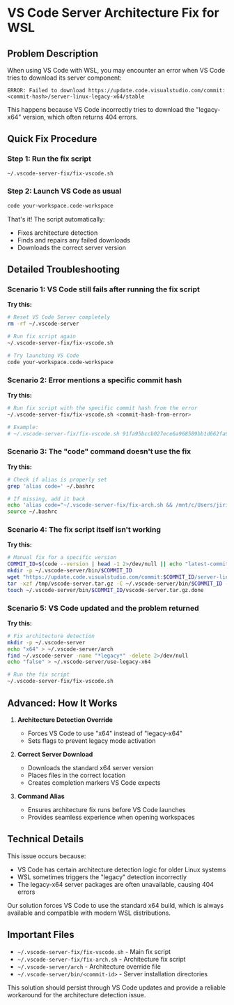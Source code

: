 # VS Code Server Architecture Fix for WSL

## Problem Description
When using VS Code with WSL, you may encounter an error when VS Code tries to download its server component:

```
ERROR: Failed to download https://update.code.visualstudio.com/commit:<commit-hash>/server-linux-legacy-x64/stable
```

This happens because VS Code incorrectly tries to download the "legacy-x64" version, which often returns 404 errors.

## Quick Fix Procedure

### Step 1: Run the fix script
```bash
~/.vscode-server-fix/fix-vscode.sh
```

### Step 2: Launch VS Code as usual
```bash
code your-workspace.code-workspace
```

That's it! The script automatically:
- Fixes architecture detection
- Finds and repairs any failed downloads
- Downloads the correct server version

## Detailed Troubleshooting

### Scenario 1: VS Code still fails after running the fix script

**Try this:**
```bash
# Reset VS Code Server completely
rm -rf ~/.vscode-server

# Run fix script again
~/.vscode-server-fix/fix-vscode.sh

# Try launching VS Code
code your-workspace.code-workspace
```

### Scenario 2: Error mentions a specific commit hash

**Try this:**
```bash
# Run fix script with the specific commit hash from the error
~/.vscode-server-fix/fix-vscode.sh <commit-hash-from-error>

# Example:
# ~/.vscode-server-fix/fix-vscode.sh 91fa95bccb027ece6a968589bb1d662fa9c8e170
```

### Scenario 3: The "code" command doesn't use the fix

**Try this:**
```bash
# Check if alias is properly set
grep 'alias code=' ~/.bashrc

# If missing, add it back
echo 'alias code="~/.vscode-server-fix/fix-arch.sh && /mnt/c/Users/jirih/AppData/Local/Programs/Microsoft\ VS\ Code/bin/code"' >> ~/.bashrc
source ~/.bashrc
```

### Scenario 4: The fix script itself isn't working

**Try this:**
```bash
# Manual fix for a specific version
COMMIT_ID=$(code --version | head -1 2>/dev/null || echo "latest-commit-from-error")
mkdir -p ~/.vscode-server/bin/$COMMIT_ID
wget "https://update.code.visualstudio.com/commit:$COMMIT_ID/server-linux-x64/stable" -O /tmp/vscode-server.tar.gz
tar -xzf /tmp/vscode-server.tar.gz -C ~/.vscode-server/bin/$COMMIT_ID --strip-components=1
touch ~/.vscode-server/bin/$COMMIT_ID/vscode-server.tar.gz.done
```

### Scenario 5: VS Code updated and the problem returned

**Try this:**
```bash
# Fix architecture detection
mkdir -p ~/.vscode-server
echo "x64" > ~/.vscode-server/arch
find ~/.vscode-server -name "*legacy*" -delete 2>/dev/null
echo "false" > ~/.vscode-server/use-legacy-x64

# Run the fix script
~/.vscode-server-fix/fix-vscode.sh
```

## Advanced: How It Works

1. **Architecture Detection Override**
   - Forces VS Code to use "x64" instead of "legacy-x64"
   - Sets flags to prevent legacy mode activation

2. **Correct Server Download**
   - Downloads the standard x64 server version
   - Places files in the correct location
   - Creates completion markers VS Code expects

3. **Command Alias**
   - Ensures architecture fix runs before VS Code launches
   - Provides seamless experience when opening workspaces

## Technical Details

This issue occurs because:
- VS Code has certain architecture detection logic for older Linux systems
- WSL sometimes triggers the "legacy" detection incorrectly
- The legacy-x64 server packages are often unavailable, causing 404 errors

Our solution forces VS Code to use the standard x64 build, which is always available and compatible with modern WSL distributions.

## Important Files

- `~/.vscode-server-fix/fix-vscode.sh` - Main fix script
- `~/.vscode-server-fix/fix-arch.sh` - Architecture fix script
- `~/.vscode-server/arch` - Architecture override file
- `~/.vscode-server/bin/<commit-id>` - Server installation directories

This solution should persist through VS Code updates and provide a reliable workaround for the architecture detection issue.